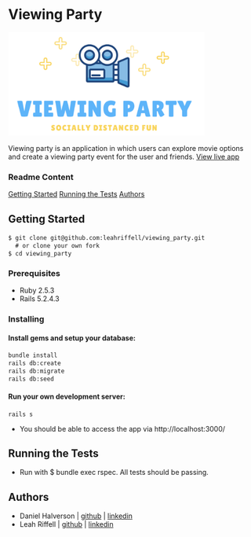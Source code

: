 # Viewing Party

<img src="app/assets/images/logo.png" width="400">

Viewing party is an application in which users can explore movie options and create a viewing party event for the user and friends.
[View live app](https://elmers-viewing-party.herokuapp.com/)

### Readme Content
[Getting Started](#getting-started)
[Running the Tests](#running-the-tests)
[Authors](#authors)

## Getting Started
```
$ git clone git@github.com:leahriffell/viewing_party.git 
  # or clone your own fork
$ cd viewing_party
```
### Prerequisites
- Ruby 2.5.3
- Rails 5.2.4.3

### Installing
#### Install gems and setup your database:
```
bundle install
rails db:create
rails db:migrate
rails db:seed
```

#### Run your own development server:
```
rails s
```
- You should be able to access the app via http://localhost:3000/

## Running the Tests
- Run with $ bundle exec rspec. All tests should be passing.

## Authors
- Daniel Halverson | [github](https://github.com/dhalverson) | [linkedin](https://www.linkedin.com/in/daniel-halverson/)
- Leah Riffell | [github](https://github.com/leahriffell) | [linkedin](https://www.linkedin.com/in/leah-riffell/)
